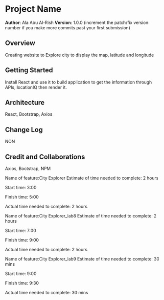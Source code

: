 # Project Name

**Author**: Ala Abu Al-Rish
**Version**: 1.0.0 (increment the patch/fix version number if you make more commits past your first submission)

## Overview
Creating website to Explore city to display the map, latitude and longitude
<!-- Provide a high level overview of what this application is and why you are building it, beyond the fact that it's an assignment for this class. (i.e. What's your problem domain?) -->

## Getting Started

Install React and use it to build application to get the information through APIs, locationIQ then render it.
<!-- What are the steps that a user must take in order to build this app on their own machine and get it running? -->

## Architecture
React, Bootstrap, Axios
<!-- Provide a detailed description of the application design. What technologies (languages, libraries, etc) you're using, and any other relevant design information. -->

## Change Log
NON
<!-- Use this area to document the iterative changes made to your application as each feature is successfully implemented. Use time stamps. Here's an example:

01-01-2001 4:59pm - Application now has a fully-functional express server, with a GET route for the location resource. -->

## Credit and Collaborations
Axios, Bootstrap, NPM
<!-- Give credit (and a link) to other people or resources that helped you build this application. -->


Name of feature:City Explorer
Estimate of time needed to complete: 2 hours

Start time: 3:00

Finish time: 5:00

Actual time needed to complete: 2 hours.


Name of feature:City Explorer_lab8
Estimate of time needed to complete: 2 hours

Start time: 7:00

Finish time: 9:00

Actual time needed to complete: 2 hours.

Name of feature:City Explorer_lab9
Estimate of time needed to complete: 30 mins

Start time: 9:00

Finish time: 9:30

Actual time needed to complete: 30 mins